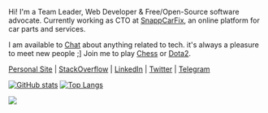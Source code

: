 Hi! I'm a Team Leader, Web Developer & Free/Open-Source software advocate. Currently working as CTO at [SnappCarFix](https://snappcarfix.com), an online platform for car parts and services.

I am available to [Chat](mailto:aasmpro@gmail.com) about anything related to tech. it's always a pleasure to meet new people ;]
Join me to play [Chess](https://www.chess.com/member/aasmpro) or [Dota2](https://steamcommunity.com/id/aasmpro/).

[Personal Site](https://abolfazlamiri.ir) | 
[StackOverflow](https://stackoverflow.com/users/6484831/aasmpro) | 
[LinkedIn](https://www.linkedin.com/in/aasmpro/) | 
[Twitter](https://twitter.com/aasmpro) | 
[Telegram](https://telegram.me/aasmpro/)

[![GitHub stats](https://github-readme-stats.vercel.app/api?username=aasmpro&count_private=true&show_icons=true&include_all_commits=true&hide_title=true&theme=gruvbox&bg_color=000000&border_color=000000&text_color=f9f5d7)](https://github.com/anuraghazra/github-readme-stats)
[![Top Langs](https://github-readme-stats.vercel.app/api/top-langs/?username=aasmpro&layout=compact&langs_count=6&hide=c%23,css,html&hide_title=true&theme=gruvbox&bg_color=000000&border_color=000000&text_color=f9f5d7)](https://github.com/anuraghazra/github-readme-stats)

<!-- for analysis -->
![](https://hit.yhype.me/github/profile?user_id=20414603)
